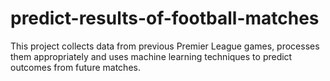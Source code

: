 # predict-results-of-football-matches
This project collects data from previous Premier League games, processes them appropriately and uses machine learning techniques to predict outcomes from future matches.
